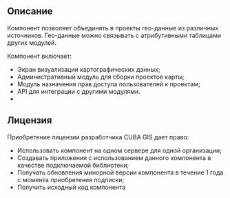 ## Описание
Компонент позволяет объединять в проекты гео-данные из различных источников. Гео-данные можно связывать с атрибутивными таблицами других модулей.

Компонент включает:

- Экран визуализации картографических данных;
- Административный модуль для сборки проектов карты;
- Модуль назначения прав доступа пользователей к проектам;
- API для интеграции с другими модулями.
- 
## Лицензия
Приобретение лицензии разработчика CUBA GIS дает право:

- Использовать компонент на одном сервере для одной организации;
- Создавать приложения с использованием данного компонента в качестве подключаемой библиотеки;
- Получать обновления минорной версии компонента в течение 1 года с момента приобретения подписки;
- Получить исходный код компонента